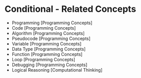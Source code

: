 # Conditional - Related Concepts

- Programming [Programming Concepts]
- Code [Programming Concepts]
- Algorithm [Programming Concepts]
- Pseudocode [Programming Concepts]
- Variable [Programming Concepts]
- Data Type [Programming Concepts]
- Function [Programming Concepts]
- Loop [Programming Concepts]
- Debugging [Programming Concepts]
- Logical Reasoning [Computational Thinking]

